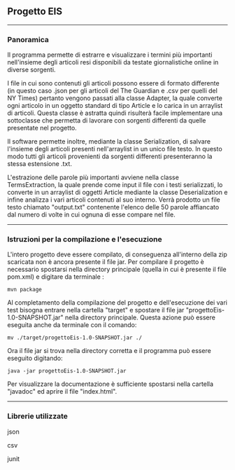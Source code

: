 ## Progetto EIS

***

### Panoramica

Il programma permette di estrarre e visualizzare i termini più importanti
nell'insieme degli articoli resi disponibili da testate giornalistiche online in 
diverse sorgenti.

I file in cui sono contenuti gli articoli possono essere di formato differente
(in questo caso .json per gli articoli del The Guardian e .csv per quelli del NY Times) 
pertanto vengono passati alla classe Adapter, la quale converte ogni 
articolo in un oggetto standard di tipo Article e lo carica in un arraylist di articoli.
Questa classe è astratta quindi risulterà facile implementare una sottoclasse 
che permetta di lavorare con sorgenti differenti da quelle presentate nel progetto.

Il software permette inoltre, mediante la classe Serialization, di salvare l'insieme degli
articoli presenti nell'arraylist in un unico file testo. In questo modo tutti gli articoli 
provenienti da sorgenti differenti presenteranno la stessa estensione .txt.

L'estrazione delle parole più importanti avviene nella classe TermsExtraction,
la quale prende come input il file con i testi serializzati, lo converte in 
un arraylist di oggetti Article mediante la classe Deserialization e infine analizza 
i vari articoli contenuti al suo interno. Verrà prodotto un file testo chiamato "output.txt" 
contenente l'elenco delle 50 parole affiancato dal numero di volte in cui ognuna di
esse compare nel file.

***

### Istruzioni per la compilazione e l'esecuzione
L'intero progetto deve essere compilato, di conseguenza all'interno della zip scaricata
non è ancora presente il file jar.
Per compilare il progetto è necessario spostarsi nella directory principale
(quella in cui è presente il file pom.xml) e digitare da terminale :

```
mvn package
```

Al completamento della compilazione del progetto e dell'esecuzione dei vari test
 bisogna entrare nella cartella "target" e spostare
il file jar "progettoEis-1.0-SNAPSHOT.jar" nella directory principale.
Questa azione può essere eseguita anche da terminale con il comando:

```
mv ./target/progettoEis-1.0-SNAPSHOT.jar ./
```
Ora il file jar si trova nella directory corretta e il programma 
può essere eseguito digitando: 

```
java -jar progettoEis-1.0-SNAPSHOT.jar
```

Per visualizzare la documentazione è sufficiente spostarsi nella cartella "javadoc"
ed aprire il file "index.html".

***

### Librerie utilizzate

json


csv

junit 


